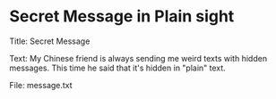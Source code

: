 # Secret Message in Plain sight

Title: Secret Message

Text: My Chinese friend is always sending me weird texts with hidden messages. This time he said that it's hidden in "plain" text.

File: message.txt
